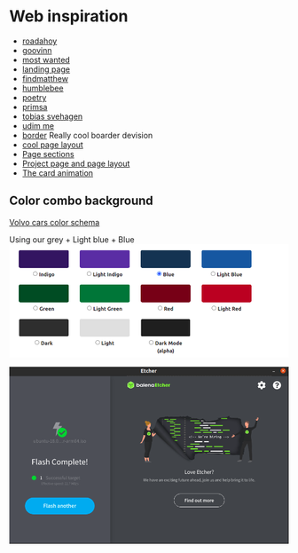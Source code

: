 # Web inspiration

- [roadahoy](https://roadahoy.com/travels)
- [goovinn](https://www.goovinn.se/)
- [most wanted](https://www.react-most-wanted.com/)
- [landing page](https://github.com/front10/landing-page-create-react-app)
- [findmatthew](http://findmatthew.com/)
- [humblebee](https://www.humblebee.se/)
- [poetry](https://python-poetry.org/)
- [primsa](https://www.paloaltonetworks.com/prisma/cloud/cloud-workload-protection-platform)
- [tobias svehagen](https://svehagen.io/)
- [udim me](https://udim.me/)
- [border](https://moderncss.dev/the-3-css-methods-for-adding-element-borders/) Really cool boarder devision
- [cool page layout](https://www.hashicorp.com/)
- [Page sections](https://www.wirelesscar.com/)
- [Project page and page layout](https://www.ekkono.ai/)
- [The card animation](https://www.framer.com/motion/)

## Color combo background

[Volvo cars color schema](https://design.volvocars.com/colour/brand-colours/)

Using our grey + Light blue + Blue
![Backgournd Color combination](./src/images/background_color_inspiration.png)

![Backgournd color](./src/images/background_combo.png)
